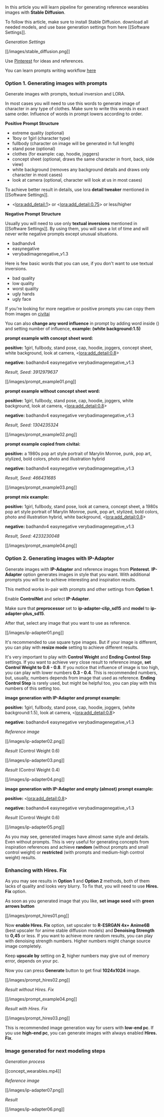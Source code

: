 In this article you will learn pipeline for generating reference wearables images  with **Stable Diffusion**.

To follow this article, make sure to install Stable Diffusion. download all needed models, and use base generation settings from here [[Software Settings]].

*Generation Settings*

[[/images/stable_diffusion.png]]

Use [Pinterest](https://pinterest.com/) for ideas and references.

You can learn prompts writing workflow [here](https://education.civitai.com/civitais-prompt-crafting-guide-part-1-basics/)
### Option 1. Generating images with prompts
Generate images with prompts, textual inversion and LORA.

In most cases you will need to use this words to generate image of character in any type of clothes. Make sure to write this words in exact same order. Influence of words in prompt lowers according to order.

**Positive Prompt Structure**

- extreme quality (optional)
- 1boy or 1girl (character type)
- fullbody (character on image will be generated in full length)
- stand pose (optional)
- clothes (for example: cap, hoodie, joggers)
- concept sheet (optional, draws the same character in front, back, side view)
- white background (removes any background details and draws only character in most cases)
- look at camera (optional, character will look at us in most cases)

To achieve better result in details, use lora **detail tweaker** mentioned in [[Software Settings]].
- <<lora:add_detail:1>> or <<lora:add_detail:0.75>> or less/higher

**Negative Prompt Structure**

Usually you will need to use only **textual inversions** mentioned in [[Software Settings]]. By using them, you will save a lot of time and will never write negative prompts except unusual situations.

- badhandv4 
- easynegative 
- verybadimagenegative_v1.3

Here is few basic words that you can use, if you don't want to use textual inversions.
- bad quality
- low quality
- worst quality
- ugly hands
- ugly face

If you're looking for more negative or positive prompts you can copy them from images on [civitai](https://civitai.com/images)

You can also **change any word influence** in prompt by adding word inside () and setting number of influence, **example: (white background:1.5)**

**prompt example with concept sheet word:** 

**positive:** 1girl, fullbody, stand pose, cap, hoodie, joggers, concept sheet, white background, look at camera, <<lora:add_detail:0.8>>

**negative:** badhandv4 easynegative verybadimagenegative_v1.3

*Result, Seed: 3912979637*

[[/images/prompt_example01.png]]

**prompt example without concept sheet word:** 

**positive:** 1girl, fullbody, stand pose, cap, hoodie, joggers, white background, look at camera, <<lora:add_detail:0.8>>

**negative:** badhandv4 easynegative verybadimagenegative_v1.3

*Result, Seed: 1304235324*

[[/images/prompt_example02.png]]

**prompt example copied from civitai:**

**positive:** a 1980s pop art style portrait of Marylin Monroe, punk, pop art, stylized, bold colors, photo and illustration hybrid

**negative:**  badhandv4 easynegative verybadimagenegative_v1.3

*Result, Seed: 466431685*

[[/images/prompt_example03.png]]

**prompt mix example:**

**positive:** 1girl, fullbody, stand pose, look at camera, concept sheet, a 1980s pop art style portrait of Marylin Monroe, punk, pop art, stylized, bold colors, photo and illustration hybrid,  white background, <<lora:add_detail:0.8>>

**negative:**  badhandv4 easynegative verybadimagenegative_v1.3

*Result, Seed: 4233230048*

[[/images/prompt_example04.png]]


### Option 2. Generating images with IP-Adapter
Generate images with **IP-Adapter** and reference images from **Pinterest**. **IP-Adapter** option generates images in style that you want. With additional prompts you will be to achieve interesting and inspiration results. 

This method works in-pair with prompts and other settings from **Option 1**. 

Enable **ControlNet** and select **IP-Adapter**. 

Make sure that **preprocessor** set to **ip-adapter-clip_sd15** and **model** to **ip-adapter-plus_sd15**.

After that, select any image that you want to use as reference. 

[[/images/ip-adapter01.png]]

It's recommended to use square type images. But if your image is different, you can play with **resize mode** setting to achieve different results. 

It's very important to play with **Control Weight** and **Ending Control Step** settings. If you want to achieve very close result to reference image, **set Control Weight to 0.6 - 0.8**. If you notice that influence of image is too high, you can play with lower numbers **0.3 - 0.4**. This is recommended numbers, but, usually, numbers depends from image that used as reference. **Ending Control Step** is rarely used, but might be helpful too, you can play with this numbers of this setting too.

**image generation with IP-Adapter and prompt example:**

**positive:** 1girl, fullbody, stand pose, cap, hoodie, joggers, (white background:1.5), look at camera, <<lora:add_detail:0.8>>

**negative:** badhandv4 easynegative verybadimagenegative_v1.3

*Reference image*

[[/images/ip-adapter02.png]]

*Result* (Control Weight 0.6)

[[/images/ip-adapter03.png]]

*Result* (Control Weight 0.4)

[[/images/ip-adapter04.png]]

**image generation with IP-Adapter and empty (almost) prompt example:**

**positive:** <<lora:add_detail:0.8>>

**negative:** badhandv4 easynegative verybadimagenegative_v1.3

*Result* (Control Weight 0.6)

[[/images/ip-adapter05.png]]

As you may see, generated images have almost same style and details. Even without prompts. This is very useful for generating concepts from inspiration references and achieve **random** (without prompts and small control weight) or  **restricted** (with prompts and medium-high control weight) results.

### Enhancing with Hires. Fix
As you may see results in **Option 1**  and **Option 2** methods, both of them lacks of quality and looks very blurry. To fix that, you will need to use **Hires. Fix** option. 

As soon as you generated image that you like, **set image seed** with **green arrows button**

[[/images/prompt_hires01.png]]

Now **enable Hires. Fix** option, set upscaler to **R-ESRGAN 4x+ Anime6B** (best upscaler for anime stable diffusion models) and **Denoising Strength** to **0,45** or less. If you want to achieve more random results, you can play with denoising strength numbers. Higher numbers might change source image completely.

Keep **upscale by** setting on **2**, higher numbers may give out of memory error, depends on your pc. 

Now you can press **Generate** button to get final **1024x1024** image. 

[[/images/prompt_hires02.png]]


*Result without Hires. Fix*

[[/images/prompt_example04.png]]

*Result with Hires. Fix*

[[/images/prompt_hires03.png]]

This is recommended image generation way for users with **low-end pc**. If you use **high-end pc**, you can generate images with always enabled **Hires. Fix**.

### Image generated for next modeling steps

*Generation process*

[[concept_wearables.mp4]]

*Reference image*

[[/images/ip-adapter07.png]]

*Result*

[[/images/ip-adapter06.png]]

